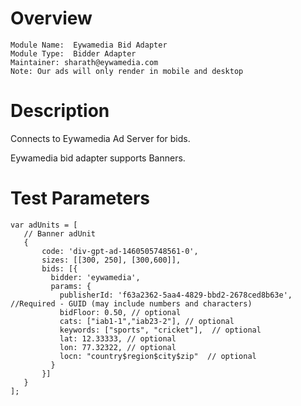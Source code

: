 # Overview

```
Module Name:  Eywamedia Bid Adapter
Module Type:  Bidder Adapter
Maintainer: sharath@eywamedia.com
Note: Our ads will only render in mobile and desktop
```

# Description

Connects to Eywamedia Ad Server for bids.

Eywamedia bid adapter supports Banners.

# Test Parameters
```
var adUnits = [
   // Banner adUnit
   {
       code: 'div-gpt-ad-1460505748561-0', 
       sizes: [[300, 250], [300,600]],
       bids: [{
         bidder: 'eywamedia',
         params: {
           publisherId: 'f63a2362-5aa4-4829-bbd2-2678ced8b63e', //Required - GUID (may include numbers and characters) 
           bidFloor: 0.50, // optional
           cats: ["iab1-1","iab23-2"], // optional
           keywords: ["sports", "cricket"],  // optional
           lat: 12.33333, // optional
           lon: 77.32322, // optional
           locn: "country$region$city$zip"  // optional
         }
       }]
   }
];
```
